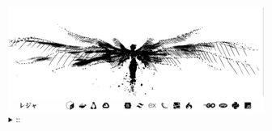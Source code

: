 <img src="./banner.png">
<details><summary> :: </summary>
<!--START_SECTION:waka-->

```
From: 09 August 2024 - To: 23 April 2025

Total Time: 1,301 hrs 49 mins

Python                     371 hrs 1 min   ///////------------------   26.43 %
PHP                        236 hrs 1 min   ////---------------------   16.82 %
Markdown                   208 hrs 59 mins ////---------------------   14.89 %
Other                      101 hrs 49 mins //-----------------------   07.25 %
```

<!--END_SECTION:waka-->
</details>
